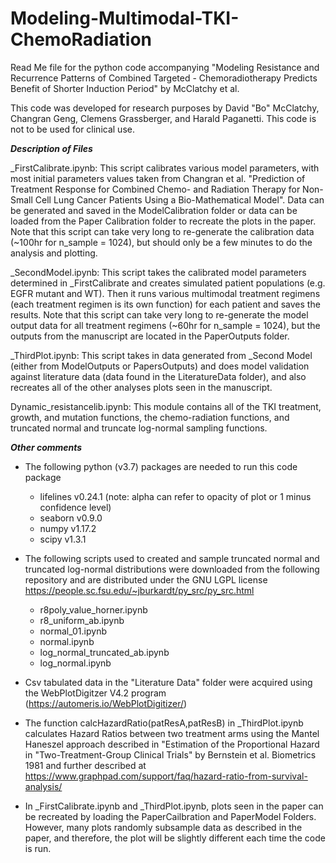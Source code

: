 # Modeling-Multimodal-TKI-ChemoRadiation
 
Read Me file for the python code accompanying "Modeling Resistance and Recurrence Patterns of Combined Targeted - Chemoradiotherapy Predicts Benefit of Shorter Induction Period" by McClatchy et al.

This code was developed for research purposes by David "Bo" McClatchy, Changran Geng, Clemens Grassberger, and Harald Paganetti. This code is not to be used for clinical use.  

_________Description of Files_________

_FirstCalibrate.ipynb: This script calibrates various model parameters, with most initial parameters values taken from Changran et al. "Prediction of Treatment Response for Combined Chemo- and Radiation Therapy for Non-Small Cell Lung Cancer Patients Using a Bio-Mathematical Model".  Data can be generated and saved in the ModelCalibration folder or data can be loaded from the Paper Calibration folder to recreate the plots in the paper. Note that this script can take very long to re-generate the calibration data (~100hr for n_sample = 1024), but should only be a few minutes to do the analysis and plotting.

_SecondModel.ipynb: This script takes the calibrated model parameters determined in _FirstCalibrate and creates simulated patient populations (e.g. EGFR mutant and WT). Then it runs various multimodal treatment regimens (each treatment regimen is its own function) for each patient and saves the results. Note that this script can take very long to re-generate the model output data for all treatment regimens (~60hr for n_sample = 1024), but the outputs from the manuscript are located in the PaperOutputs folder.

_ThirdPlot.ipynb: This script takes in data generated from _Second Model (either from ModelOutputs or PapersOutputs) and does model validation against literature data (data found in the LiteratureData folder), and also recreates all of the other analyses plots seen in the manuscript.

Dynamic_resistancelib.ipynb: This module contains all of the TKI treatment, growth, and mutation functions, the chemo-radiation functions, and truncated normal and truncate log-normal sampling functions.

_________Other comments_________

- The following python (v3.7) packages are needed to run this code package
	- lifelines v0.24.1 (note: alpha can refer to opacity of plot or 1 minus confidence level)
	- seaborn v0.9.0
	- numpy v1.17.2
	- scipy v1.3.1

- The following scripts used to created and sample truncated normal and truncated log-normal distributions were downloaded from the following repository and are distributed under the GNU LGPL license https://people.sc.fsu.edu/~jburkardt/py_src/py_src.html
	- r8poly_value_horner.ipynb
	- r8_uniform_ab.ipynb
	- normal_01.ipynb
	- normal.ipynb
	- log_normal_truncated_ab.ipynb
	- log_normal.ipynb

- Csv tabulated data in the "Literature Data" folder were acquired using the WebPlotDigitzer V4.2 program (https://automeris.io/WebPlotDigitizer/)

- The function calcHazardRatio(patResA,patResB) in _ThirdPlot.ipynb calculates Hazard Ratios between two treatment arms using the Mantel Haneszel approach described in "Estimation of the Proportional Hazard in "Two-Treatment-Group Clinical Trials" by Bernstein et al. Biometrics 1981 and further described at https://www.graphpad.com/support/faq/hazard-ratio-from-survival-analysis/

- In _FirstCalibrate.ipynb and _ThirdPlot.ipynb, plots seen in the paper can be recreated by loading the PaperCailbration and PaperModel Folders. However, many plots randomly subsample data as described in the paper, and therefore, the plot will be slightly different each time the code is run. 
